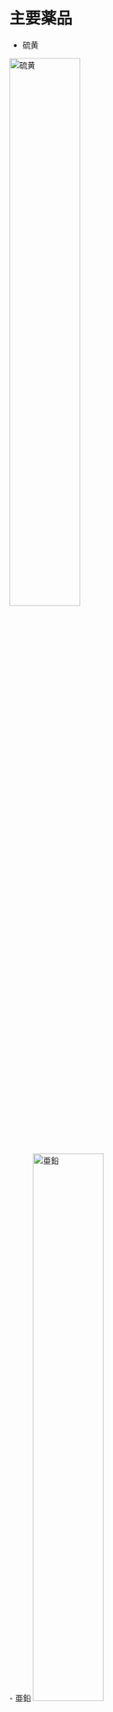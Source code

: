 # 主要薬品

- 硫黄
<img arc="jishukan-science-club.github.io/media/CIMG0060.JPG" width="50%" alt="硫黄">
<br>
- 亜鉛
<img arc="jishukan-science-club.github.io/media/CIMG0061.JPG" width="50%" alt="亜鉛">
<br>
- 水酸化ナトリウム
<img arc="jishukan-science-club.github.io/media/CIMG0062.JPG" width="50%" alt="水酸化ナトリウム">
<br>
- ヘモグロビン
<img arc="jishukan-science-club.github.io/media/CIMG0063.JPG" width="50%" alt="ヘモグロビン">
<br>
- 臭素
<img arc="jishukan-science-club.github.io/media/CIMG0084.JPG" width="50%" alt="臭素">
<br>
- 安息香酸
<img arc="jishukan-science-club.github.io/media/CIMG0065.JPG" width="50%" alt="安息香酸">
<br>
- 酸化マンガン
<img arc="jishukan-science-club.github.io/media/CIMG0066.JPG" width="50%" alt="酸化マンガン">
<br>
- 大理石
<img arc="jishukan-science-club.github.io/media/CIMG0067.JPG" width="50%" alt="大理石">
<br>
- 塩化銅
<img arc="jishukan-science-club.github.io/media/CIMG0069.JPG" width="50%" alt="塩化銅">
<br>
- グルコース
<img arc="jishukan-science-club.github.io/media/CIMG0070.JPG" width="50%" alt="グルコース">
<br>
- 鉛
<img arc="jishukan-science-club.github.io/media/CIMG0071.JPG" width="50%" alt="鉛">
<br>
- 鉄粉
<img arc="jishukan-science-club.github.io/media/CIMG0072.JPG" width="50%" alt="鉄粉">
<br>
- 銅粉末
<img arc="jishukan-science-club.github.io/media/CIMG0073.JPG" width="50%" alt="銅粉末">
<br>
- アルミニウム粉末
<img arc="jishukan-science-club.github.io/media/CIMG0074.JPG" width="50%" alt="アルミニウム粉末">
<br>
- 炭酸ナトリウム
<img arc="jishukan-science-club.github.io/media/CIMG0075.JPG" width="50%" alt="炭酸ナトリウム">
<br>
- アジビン酸
<img arc="jishukan-science-club.github.io/media/CIMG0076.JPG" width="50%" alt="アジビン酸">
<br>
- 炭酸水素ナトリウム
<img arc="jishukan-science-club.github.io/media/CIMG0077.JPG" width="50%" alt="炭酸水素ナトリウム">
<br>
- 硫酸銅
<img arc="jishukan-science-club.github.io/media/CIMG0078.JPG" width="50%" alt="硫酸銅">
<br>
- 硫酸ナトリウム
<img arc="jishukan-science-club.github.io/media/CIMG0079.JPG" width="50%" alt="硫酸ナトリウム">
<br>
- ソルビトール
<img arc="jishukan-science-club.github.io/media/CIMG0080.JPG" width="50%" alt="ソルビトール">
<br>
- シリカゲル
<img arc="jishukan-science-club.github.io/media/CIMG0081.JPG" width="50%" alt="シリカゲル">
<br>
- 塩化アンモニウム
<img arc="jishukan-science-club.github.io/media/CIMG0082.JPG" width="50%" alt="塩化アンモニウム">
<br>
- 塩化カリウム
<img arc="jishukan-science-club.github.io/media/CIMG0083.JPG" width="50%" alt="塩化カリウム">
